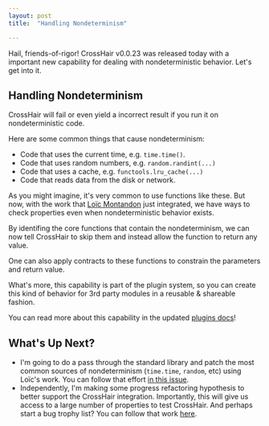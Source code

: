 ```yaml
---
layout: post
title:  "Handling Nondeterminism"

---
```


Hail, friends-of-rigor! CrossHair v0.0.23 was released today with a
important new capability for dealing with nondeterministic behavior.
Let's get into it.

## Handling Nondeterminism

CrossHair will fail or even yield a incorrect result if you run it on
nondeterministic code.

Here are some common things that cause nondeterminism:
 * Code that uses the current time, e.g. `time.time()`.
 * Code that uses random numbers, e.g. `random.randint(...)`
 * Code that uses a cache, e.g. `functools.lru_cache(...)`
 * Code that reads data from the disk or network.

As you might imagine, it's very common to use functions like these.
But now, with the work that [Loïc Montandon](https://github.com/lmontand) just integrated,
we have ways to check properties even when nondeterministic behavior exists.

By identifing the core functions that contain the nondeterminism, we can
now tell CrossHair to skip them and instead allow the function to return any value.

One can also apply contracts to these functions to constrain the parameters and
return value.

What's more, this capability is part of the plugin system, so you can create this kind of
behavior for 3rd party modules in a reusable & shareable fashion.

You can read more about this capability in the updated
[plugins docs](https://crosshair.readthedocs.io/en/latest/plugins.html#adding-contracts-to-external-functions)!


## What's Up Next?

* I'm going to do a pass through the standard library and patch the most common sources
  of nondeterminism (`time.time`, `random`, etc) using Loïc's work.
  You can follow that effort
  [in this issue](https://github.com/pschanely/CrossHair/issues/162).
* Independently, I'm making some progress refactoring hypothesis to better support the
  CrossHair integration. Importantly, this will give us access to a large number of
  properties to test CrossHair. And perhaps start a bug trophy list? You
  can follow that work
  [here](https://github.com/HypothesisWorks/hypothesis/issues/3086).

